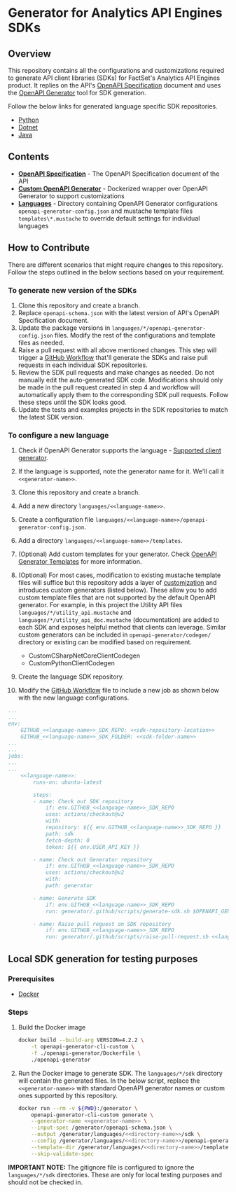 # Generator for Analytics API Engines SDKs

## Overview

This repository contains all the configurations and customizations required to generate API client libraries (SDKs) for FactSet's Analytics API Engines product. It replies on the API's [OpenAPI Specification](https://github.com/OAI/OpenAPI-Specification) document and uses the [OpenAPI Generator](https://github.com/OpenAPITools/openapi-generator) tool for SDK generation.

Follow the below links for generated language specific SDK repositories.

* [Python](https://github.com/factset/analyticsapi-engines-python-sdk)
* [Dotnet](https://github.com/factset/analyticsapi-engines-dotnet-sdk)
* [Java](https://github.com/factset/analyticsapi-engines-java-sdk)

## Contents

* **[OpenAPI Specification](openapi-schema.json)** - The OpenAPI Specification document of the API
* **[Custom OpenAPI Generator](openapi-generator)** - Dockerized wrapper over OpenAPI Generator to support customizations
* **[Languages](languages)** - Directory containing OpenAPI Generator configurations `openapi-generator-config.json` and mustache template files `templates\*.mustache` to override default settings for individual languages

## How to Contribute

There are different scenarios that might require changes to this repository. Follow the steps outlined in the below sections based on your requirement.

### To generate new version of the SDKs

1. Clone this repository and create a branch.
2. Replace `openapi-schema.json` with the latest version of API's OpenAPI Specification document.
3. Update the package versions in `languages/*/openapi-generator-config.json` files. Modify the rest of the configurations and template files as needed.
4. Raise a pull request with all above mentioned changes. This step will trigger a [GitHub Workflow](.github/workflows/pull-request.yml) that'll generate the SDKs and raise pull requests in each individual SDK repositories.
5. Review the SDK pull requests and make changes as needed. Do not manually edit the auto-generated SDK code. Modifications should only be made in the pull request created in step 4 and workflow will automatically apply them to the corresponding SDK pull requests. Follow these steps until the SDK looks good.
6. Update the tests and examples projects in the SDK repositories to match the latest SDK version.

### To configure a new language

1. Check if OpenAPI Generator supports the language - [Supported client generator](https://openapi-generator.tech/docs/generators#client-generators).
2. If the language is supported, note the generator name for it. We'll call it `<<generator-name>>`.
3. Clone this repository and create a branch.
4. Add a new directory `languages/<<language-name>>`.
5. Create a configuration file `languages/<<language-name>>/openapi-generator-config.json`.
6. Add a directory `languages/<<language-name>>/templates`.
7. (Optional) Add custom templates for your generator. Check [OpenAPI Generator Templates](https://openapi-generator.tech/docs/templating) for more information.
8. (Optional) For most cases, modification to existing mustache template files will suffice but this repository adds a layer of [customization](https://openapi-generator.tech/docs/customization) and introduces custom generators (listed below). These allow you to add custom template files that are not supported by the default OpenAPI generator. For example, in this project the Utility API files `languages/*/utility_api.mustache` and `languages/*/utility_api_doc.mustache` (documentation) are added to each SDK and exposes helpful method that clients can leverage. Similar custom generators can be included in `openapi-generator/codegen/` directory or existing can be modified based on requirement.

    * CustomCSharpNetCoreClientCodegen
    * CustomPythonClientCodegen

9. Create the language SDK repository.
10. Modify the [GitHub Workflow](.github/workflows/pull-request.yml) file to include a new job as shown below with the new language configurations.

```yml
...
...
env:
    GITHUB_<<language-name>>_SDK_REPO: <<sdk-repository-location>>
    GITHUB_<<language-name>>_SDK_FOLDER: <<sdk-folder-name>>
...
...
jobs:
...
...
    <<language-name>>:
        runs-on: ubuntu-latest

        steps:
        - name: Check out SDK repository
            if: env.GITHUB_<<language-name>>_SDK_REPO
            uses: actions/checkout@v2
            with:
            repository: ${{ env.GITHUB_<<language-name>>_SDK_REPO }}
            path: sdk
            fetch-depth: 0
            token: ${{ env.USER_API_KEY }}

        - name: Check out Generator repository
            if: env.GITHUB_<<language-name>>_SDK_REPO
            uses: actions/checkout@v2
            with:
            path: generator

        - name: Generate SDK
            if: env.GITHUB_<<language-name>>_SDK_REPO
            run: generator/.github/scripts/generate-sdk.sh $OPENAPI_GENERATOR_VERSION <<language-name>> <<generator-name>>

        - name: Raise pull request on SDK repository
            if: env.GITHUB_<<language-name>>_SDK_REPO
            run: generator/.github/scripts/raise-pull-request.sh <<language-name>> $GITHUB_<<language-name>>_SDK_FOLDER
```

## Local SDK generation for testing purposes

### Prerequisites

* [Docker](https://www.docker.com/)

### Steps

1. Build the Docker image

    ```bash
    docker build --build-arg VERSION=4.2.2 \
        -t openapi-generator-cli-custom \
        -f ./openapi-generator/Dockerfile \
        ./openapi-generator
    ```

2. Run the Docker image to generate SDK. The `languages/*/sdk` directory will contain the generated files. In the below script, replace the `<<generator-name>>` with standard OpenAPI generator names or custom ones supported by this repository.

    ```bash
    docker run --rm -v ${PWD}:/generator \
        openapi-generator-cli-custom generate \
        --generator-name <<generator-name>> \
        --input-spec /generator/openapi-schema.json \
        --output /generator/languages/<<directory-name>>/sdk \
        --config /generator/languages/<<directory-name>>/openapi-generator-config.json \
        --template-dir /generator/languages/<<directory-name>>/templates \
        --skip-validate-spec
    ```

**IMPORTANT NOTE:** The gitignore file is configured to ignore the `languages/*/sdk` directories. These are only for local testing purposes and should not be checked in.
